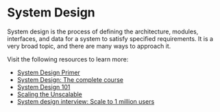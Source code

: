 # System Design

System design is the process of defining the architecture, modules, interfaces, and data for a system to satisfy specified requirements. It is a very broad topic, and there are many ways to approach it.

Visit the following resources to learn more:

- [System Design Primer](https://github.com/donnemartin/system-design-primer)
- [System Design: The complete course](https://dev.to/karanpratapsingh/system-design-the-complete-course-10fo)
- [System Design 101](https://www.youtube.com/watch?v=Y-Gl4HEyeUQ)
- [Scaling the Unscalable](https://www.youtube.com/watch?v=a2rcgzludDU)
- [System design interview: Scale to 1 million users](https://www.youtube.com/watch?v=YkGHxOg9d3M)
